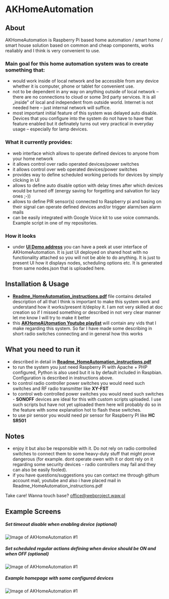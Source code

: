 # AKHomeAutomation

## About

AKHomeAutomation is Raspberry Pi based home automation / smart home / smart house solution based on common and cheap components, works realiably and I think is very convenient to use.

### Main goal for this home automation system was to create something that:
- would work inside of local network and be accessible from any device whether it is computer, phone or tablet for convenient use.
- not to be dependent in any way on anything outside of local network – there are no connections to cloud or some 3rd party services. It is all „inside” of local and independent from outside world. Internet is not needed here – just internal network will suffice.
- most important initial feature of this system was delayed auto disable. Devices that you configure into the system do not have to have that feature enabled but it definately turns out very practical in everyday usage – especially for lamp devices.

### What it currently provides:
- web interface which allows to operate defined devices to anyone from your home network
- it allows control over radio operated devices/power switches
- it allows control over web operated devices/power switches
- provides way to define scheduled working periods for devices by simply clicking in UI
- allows to define auto disable option with delay times after which devices would be turned off (energy saving for forgetting and salvation for lazy ones ;-))
- allows to define PIR sensor(s) connected to Raspberry pi and basing on their signal can operate defined devices and/or trigger alarm/sen alarm mails
- can be easily integrated with Google Voice kit to use voice commands. Example script in one of my repositories.

### How it looks
- under **<a href="http://cultrides.com/test/Github/AKHomeAutomation" target="_blank">UI Demo address</a>** you can have a peek at user interface of AKHomeAutomation. It is just UI deployed on shared host with no functionality attached so you will not be able to do anything. It is just to present UI how it displays nodes, scheduling options  etc. It is generated from same nodes.json that is uploaded here.

## Installation & Usage

- **<a href="https://github.com/Sznapsollo/AKHomeAutomation/blob/master/Readme_HomeAutomation_instructions.pdf" target="_blank">Readme_HomeAutomation_instructions.pdf</a>** file contains detailed description of all that I think is important to make this system work and understand how it works/present it/deploy it. I am not very skilled at doc creation so if I missed something or described in not very clear manner let me know I will try to make it better
- this **<a href="https://www.youtube.com/watch?v=C19ARWDYR3c&list=PLjd2MVjW6mhFygrvXyVcdNoq6pHK8MdUW" target="_blank">AKHomeAUtomation Youtube playlist</a>** will contain any vids that I make regarding this system. So far I have made some describing in short radio switches connecting and in general how this works

## What you need to run it

- described in detail in **<a href="https://github.com/Sznapsollo/AKHomeAutomation/blob/master/Readme_HomeAutomation_instructions.pdf" target="_blank">Readme_HomeAutomation_instructions.pdf</a>**
- to run the system you just need Raspberry Pi with Apache + PHP configured, Python is also used but it is by default included in Raspbian. Configuration is described in instructions above.
- to control radio controller power switches you would need such switches and RF radio transmitter like **XY-FST**
- to control web controlled power switches you would need such switches - **SONOFF** devices are ideal for this with custom scripts uploaded. I use such scripts but have not yet uploaded them here will probably do so in the feature with some explanation hot to flash these switches.
- to use pir sensor you would need pir sensor for Raspberry PI like **HC SR501**

## Notes
- enjoy it but also be responsible with it. Do not rely on radio controlled switches to connect them to some heavy-duty stuff that might prove dangerous (for example. dont operate owen with it or dont rely on it regarding some security devices - radio controllers may fail and they can also be easily fooled).
- if you have questions/suggestions you can contact me through githum account mail, youtube and also i have placed mail in Readme_HomeAutomation_instructions.pdf

Take care!
Wanna touch base? office@webproject.waw.pl

## Example Screens

##### Set timeout disable when enabling device (optional)
![Image of AKHomeAutomation #1](http://cultrides.com/test/Github/AKHomeAutomation/screen2.JPG)

##### Set scheduled regular actions defining when device should be ON and when OFF (optional)
![Image of AKHomeAutomation #1](http://cultrides.com/test/Github/AKHomeAutomation/screen1.JPG)

##### Example homepage with some configured devices
![Image of AKHomeAutomation #1](http://cultrides.com/test/Github/AKHomeAutomation/screen3.JPG)
